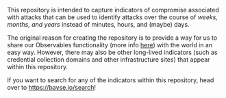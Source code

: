 This repository is intended to capture indicators of compromise associated with attacks that can be used to identify
attacks over the course of *weeks, months, and years* instead of minutes, hours, and (maybe) days.

The original reason for creating the repository is to provide a way for us to share our Observables functionality
(more info [here](https://www.bayse.io/blog/observables-intro)) with the world in an easy way.
However, there may also be other long-lived indicators (such as credential collection domains and other infrastructure 
sites) that appear within this repository.

If you want to search for any of the indicators within this repository, head over to https://bayse.io/search!